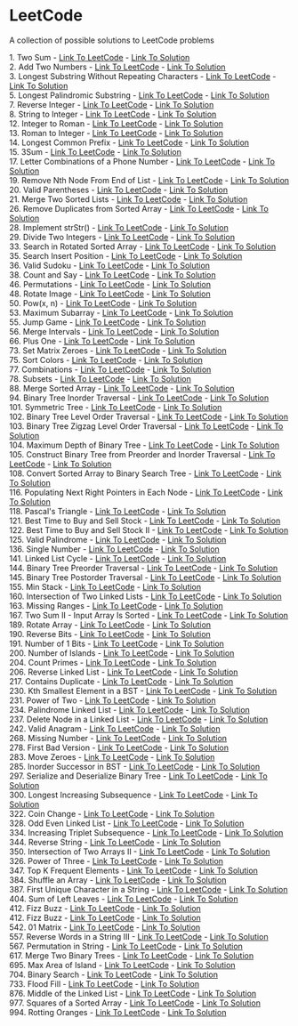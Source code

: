 # LeetCode
A collection of possible solutions to LeetCode problems

1\. Two Sum - [Link To LeetCode](https://leetcode.com/problems/two-sum) - [Link To Solution](https://github.com/OneFiveFour/LeetCode/blob/main/app/src/test/java/com/onefivefour/codekatas/arrays/TwoSum.kt)  
2\. Add Two Numbers - [Link To LeetCode](https://leetcode.com/problems/two-sum) - [Link To Solution](https://github.com/OneFiveFour/LeetCode/blob/main/app/src/test/java/com/onefivefour/codekatas/linkedlists/AddTwoNumbers.kt)  
3\. Longest Substring Without Repeating Characters - [Link To LeetCode](https://leetcode.com/problems/longest-substring-without-repeating-characters) - [Link To Solution](https://github.com/OneFiveFour/LeetCode/blob/main/app/src/test/java/com/onefivefour/codekatas/strings/LongestSubstringWithoutRepeatingCharacters.kt)  
5\. Longest Palindromic Substring - [Link To LeetCode](https://leetcode.com/problems/longest-palindromic-substring) - [Link To Solution](https://github.com/OneFiveFour/LeetCode/blob/main/app/src/test/java/com/onefivefour/codekatas/strings/LongestPalindromicSubstring.kt)  
7\. Reverse Integer - [Link To LeetCode](https://leetcode.com/problems/reverse-integer) - [Link To Solution](https://github.com/OneFiveFour/LeetCode/blob/main/app/src/test/java/com/onefivefour/codekatas/strings/ReverseInteger.kt)  
8\. String to Integer - [Link To LeetCode](https://leetcode.com/problems/string-to-integer-atoi/) - [Link To Solution](https://github.com/OneFiveFour/LeetCode/blob/main/app/src/test/java/com/onefivefour/codekatas/strings/StringToInteger.kt)  
12\. Integer to Roman - [Link To LeetCode](https://leetcode.com/problems/integer-to-roman) - [Link To Solution](https://github.com/OneFiveFour/LeetCode/blob/main/app/src/test/java/com/onefivefour/codekatas/math/IntegerToRoman.kt)  
13\. Roman to Integer - [Link To LeetCode](https://leetcode.com/problems/roman-to-integer) - [Link To Solution](https://github.com/OneFiveFour/LeetCode/blob/main/app/src/test/java/com/onefivefour/codekatas/math/RomanToInteger.kt)  
14\. Longest Common Prefix - [Link To LeetCode](https://leetcode.com/problems/longest-common-prefix) - [Link To Solution](https://github.com/OneFiveFour/LeetCode/blob/main/app/src/test/java/com/onefivefour/codekatas/strings/LongestCommonPrefix.kt)  
15\. 3Sum - [Link To LeetCode](https://leetcode.com/problems/3sum) - [Link To Solution](https://github.com/OneFiveFour/LeetCode/blob/main/app/src/test/java/com/onefivefour/codekatas/arrays/ThreeSum.kt)  
17\. Letter Combinations of a Phone Number - [Link To LeetCode](https://leetcode.com/problems/letter-combinations-of-a-phone-number/) - [Link To Solution](https://github.com/OneFiveFour/LeetCode/blob/main/app/src/test/java/com/onefivefour/codekatas/backtracking/LetterCombinationsOfAPhoneNumber.kt)  
19\. Remove Nth Node From End of List  - [Link To LeetCode](https://leetcode.com/problems/remove-nth-node-from-end-of-list) - [Link To Solution](https://github.com/OneFiveFour/LeetCode/blob/main/app/src/test/java/com/onefivefour/codekatas/linkedlists/RemoveNthNode.kt)  
20\. Valid Parentheses  - [Link To LeetCode](https://leetcode.com/problems/valid-parentheses) - [Link To Solution](https://github.com/OneFiveFour/LeetCode/blob/main/app/src/test/java/com/onefivefour/codekatas/strings/ValidParentheses.kt)  
21\. Merge Two Sorted Lists  - [Link To LeetCode](https://leetcode.com/problems/merge-two-sorted-lists/) - [Link To Solution](https://github.com/OneFiveFour/LeetCode/blob/main/app/src/test/java/com/onefivefour/codekatas/linkedlists/MergeTwoSortedLists.kt)  
26\. Remove Duplicates from Sorted Array - [Link To LeetCode](https://leetcode.com/problems/remove-duplicates-from-sorted-array) - [Link To Solution](https://github.com/OneFiveFour/LeetCode/blob/main/app/src/test/java/com/onefivefour/codekatas/arrays/RemoveDuplicates.kt)  
28\. Implement strStr() - [Link To LeetCode](https://leetcode.com/problems/implement-strstr) - [Link To Solution](https://github.com/OneFiveFour/LeetCode/blob/main/app/src/test/java/com/onefivefour/codekatas/strings/StrStr.kt)  
29\. Divide Two Integers - [Link To LeetCode](https://leetcode.com/problems/divide-two-integers) - [Link To Solution](https://github.com/OneFiveFour/LeetCode/blob/main/app/src/test/java/com/onefivefour/codekatas/math/DivideTwoIntegers.kt)  
33\. Search in Rotated Sorted Array - [Link To LeetCode](https://leetcode.com/problems/search-in-rotated-sorted-array) - [Link To Solution](https://github.com/OneFiveFour/LeetCode/blob/main/app/src/test/java/com/onefivefour/codekatas/arrays/SearchInRotatedSortedArray.kt)  
35\. Search Insert Position - [Link To LeetCode](https://leetcode.com/problems/search-insert-position) - [Link To Solution](https://github.com/OneFiveFour/LeetCode/blob/main/app/src/test/java/com/onefivefour/codekatas/binarysearch/SearchInsertPosition.kt)  
36\. Valid Sudoku - [Link To LeetCode](https://leetcode.com/problems/valid-sudoku) - [Link To Solution](https://github.com/OneFiveFour/LeetCode/blob/main/app/src/test/java/com/onefivefour/codekatas/arrays/ValidSudoku.kt)  
38\. Count and Say - [Link To LeetCode](https://leetcode.com/problems/count-and-say) - [Link To Solution](https://github.com/OneFiveFour/LeetCode/blob/main/app/src/test/java/com/onefivefour/codekatas/strings/CountAndSay.kt)  
46\. Permutations - [Link To LeetCode](https://leetcode.com/problems/count-and-say) - [Link To Solution](https://github.com/OneFiveFour/LeetCode/blob/main/app/src/test/java/com/onefivefour/codekatas/backtracking/Permutations.kt)  
48\. Rotate Image - [Link To LeetCode](https://leetcode.com/problems/permutations) - [Link To Solution](https://github.com/OneFiveFour/LeetCode/blob/main/app/src/test/java/com/onefivefour/codekatas/arrays/RotateImage.kt)  
50\. Pow(x, n) - [Link To LeetCode](https://leetcode.com/problems/powx-n) - [Link To Solution](https://github.com/OneFiveFour/LeetCode/blob/main/app/src/test/java/com/onefivefour/codekatas/math/Pow.kt)  
53\. Maximum Subarray - [Link To LeetCode](https://leetcode.com/problems/maximum-subarray) - [Link To Solution](https://github.com/OneFiveFour/LeetCode/blob/main/app/src/test/java/com/onefivefour/codekatas/arrays/MaximumSubarray.kt)  
55\. Jump Game - [Link To LeetCode](https://leetcode.com/problems/jump-game) - [Link To Solution](https://github.com/OneFiveFour/LeetCode/blob/main/app/src/test/java/com/onefivefour/codekatas/dp/JumpGame.kt)  
56\. Merge Intervals - [Link To LeetCode](https://leetcode.com/problems/merge-intervals) - [Link To Solution](https://github.com/OneFiveFour/LeetCode/blob/main/app/src/test/java/com/onefivefour/codekatas/arrays/MergeIntervals.kt)  
66\. Plus One - [Link To LeetCode](https://leetcode.com/problems/plus-one) - [Link To Solution](https://github.com/OneFiveFour/LeetCode/blob/main/app/src/test/java/com/onefivefour/codekatas/arrays/PlusOne.kt)  
73\. Set Matrix Zeroes - [Link To LeetCode](https://leetcode.com/problems/set-matrix-zeroes) - [Link To Solution](https://github.com/OneFiveFour/LeetCode/blob/main/app/src/test/java/com/onefivefour/codekatas/arrays/SetMatrixZeroes.kt)  
75\. Sort Colors - [Link To LeetCode](https://leetcode.com/problems/sort-colors) - [Link To Solution](https://github.com/OneFiveFour/LeetCode/blob/main/app/src/test/java/com/onefivefour/codekatas/arrays/SortColors.kt)  
77\. Combinations - [Link To LeetCode](https://leetcode.com/problems/combinations) - [Link To Solution](https://github.com/OneFiveFour/LeetCode/blob/main/app/src/test/java/com/onefivefour/codekatas/backtracking/Combinations.kt)  
78\. Subsets - [Link To LeetCode](https://leetcode.com/problems/subsets/solution) - [Link To Solution](https://github.com/OneFiveFour/LeetCode/blob/main/app/src/test/java/com/onefivefour/codekatas/backtracking/Subsets.kt)  
88\. Merge Sorted Array - [Link To LeetCode](https://leetcode.com/problems/merge-sorted-array) - [Link To Solution](https://github.com/OneFiveFour/LeetCode/blob/main/app/src/test/java/com/onefivefour/codekatas/arrays/MergeSortedArray.kt)  
94\. Binary Tree Inorder Traversal - [Link To LeetCode](https://leetcode.com/problems/binary-tree-inorder-traversal) - [Link To Solution](https://github.com/OneFiveFour/LeetCode/blob/main/app/src/test/java/com/onefivefour/codekatas/trees/BinaryTreeInorderTraversal.kt)  
101\. Symmetric Tree - [Link To LeetCode](https://leetcode.com/problems/symmetric-tree) - [Link To Solution](https://github.com/OneFiveFour/LeetCode/blob/main/app/src/test/java/com/onefivefour/codekatas/trees/SymmetricTree.kt)  
102\. Binary Tree Level Order Traversal - [Link To LeetCode](https://leetcode.com/problems/binary-tree-level-order-traversal) - [Link To Solution](https://github.com/OneFiveFour/LeetCode/blob/main/app/src/test/java/com/onefivefour/codekatas/trees/BinaryTreeLevelOrderTraversal.kt)  
103\. Binary Tree Zigzag Level Order Traversal - [Link To LeetCode](https://leetcode.com/problems/binary-tree-zigzag-level-order-traversal) - [Link To Solution](https://github.com/OneFiveFour/LeetCode/blob/main/app/src/test/java/com/onefivefour/codekatas/trees/BinaryTreeZigzagLevelOrderTraversal.kt)  
104\. Maximum Depth of Binary Tree - [Link To LeetCode](https://leetcode.com/problems/maximum-depth-of-binary-tree) - [Link To Solution](https://github.com/OneFiveFour/LeetCode/blob/main/app/src/test/java/com/onefivefour/codekatas/trees/MaximumDepthOfBinaryTree.kt)  
105\. Construct Binary Tree from Preorder and Inorder Traversal - [Link To LeetCode](https://leetcode.com/problems/construct-binary-tree-from-preorder-and-inorder-traversal) - [Link To Solution](https://github.com/OneFiveFour/LeetCode/blob/main/app/src/test/java/com/onefivefour/codekatas/trees/ConstructBinaryTreeFromPreorderAndInorderTraversal.kt)  
108\. Convert Sorted Array to Binary Search Tree - [Link To LeetCode](https://leetcode.com/problems/convert-sorted-array-to-binary-search-tree/) - [Link To Solution](https://github.com/OneFiveFour/LeetCode/blob/main/app/src/test/java/com/onefivefour/codekatas/trees/ConvertSortedArrayToBinarySearchTree.kt)  
116\. Populating Next Right Pointers in Each Node - [Link To LeetCode](https://leetcode.com/problems/populating-next-right-pointers-in-each-node/) - [Link To Solution](https://github.com/OneFiveFour/LeetCode/blob/main/app/src/test/java/com/onefivefour/codekatas/trees/PointersToRight.kt)  
118\. Pascal's Triangle - [Link To LeetCode](https://leetcode.com/problems/pascals-triangle) - [Link To Solution](https://github.com/OneFiveFour/LeetCode/blob/main/app/src/test/java/com/onefivefour/codekatas/math/PascalsTriangle.kt)  
121\. Best Time to Buy and Sell Stock - [Link To LeetCode](https://leetcode.com/problems/best-time-to-buy-and-sell-stock) - [Link To Solution](https://github.com/OneFiveFour/LeetCode/blob/main/app/src/test/java/com/onefivefour/codekatas/arrays/BestTimeToBuyAndSellStock.kt)  
122\. Best Time to Buy and Sell Stock II - [Link To LeetCode](https://leetcode.com/problems/best-time-to-buy-and-sell-stock-ii) - [Link To Solution](https://github.com/OneFiveFour/LeetCode/blob/main/app/src/test/java/com/onefivefour/codekatas/arrays/BestTimeToBuyAndSellStock2.kt)  
125\. Valid Palindrome - [Link To LeetCode](https://leetcode.com/problems/valid-palindrome) - [Link To Solution](https://github.com/OneFiveFour/LeetCode/blob/main/app/src/test/java/com/onefivefour/codekatas/strings/ValidPalindrome.kt)  
136\. Single Number - [Link To LeetCode](https://leetcode.com/problems/single-number) - [Link To Solution](https://github.com/OneFiveFour/LeetCode/blob/main/app/src/test/java/com/onefivefour/codekatas/arrays/SingleNumber.kt)  
141\. Linked List Cycle - [Link To LeetCode](https://leetcode.com/problems/linked-list-cycle) - [Link To Solution](https://github.com/OneFiveFour/LeetCode/blob/main/app/src/test/java/com/onefivefour/codekatas/linkedlists/LinkedListCycle.kt)  
144\. Binary Tree Preorder Traversal - [Link To LeetCode](https://leetcode.com/problems/binary-tree-preorder-traversal) - [Link To Solution]()  
145\. Binary Tree Postorder Traversal - [Link To LeetCode](https://leetcode.com/problems/binary-tree-postorder-traversal) - [Link To Solution]()  
155\. Min Stack - [Link To LeetCode](https://leetcode.com/problems/min-stack) - [Link To Solution](https://github.com/OneFiveFour/LeetCode/blob/main/app/src/test/java/com/onefivefour/codekatas/design/MinStack.kt)  
160\. Intersection of Two Linked Lists - [Link To LeetCode](https://leetcode.com/problems/intersection-of-two-linked-lists) - [Link To Solution](https://github.com/OneFiveFour/LeetCode/blob/main/app/src/test/java/com/onefivefour/codekatas/linkedlists/IntersectionOfTwoLinkedLists.kt)  
163\. Missing Ranges - [Link To LeetCode](https://leetcode.com/problems/missing-ranges) - [Link To Solution](https://github.com/OneFiveFour/LeetCode/blob/main/app/src/test/java/com/onefivefour/codekatas/arrays/MissingRanges.kt)  
167\. Two Sum II - Input Array Is Sorted - [Link To LeetCode](https://leetcode.com/problems/two-sum-ii-input-array-is-sorted) - [Link To Solution](https://github.com/OneFiveFour/LeetCode/blob/main/app/src/test/java/com/onefivefour/codekatas/arrays/TwoSum2.kt)  
189\. Rotate Array - [Link To LeetCode](https://leetcode.com/problems/rotate-array) - [Link To Solution](https://github.com/OneFiveFour/LeetCode/blob/main/app/src/test/java/com/onefivefour/codekatas/arrays/RotateArray.kt)  
190\. Reverse Bits - [Link To LeetCode](https://leetcode.com/problems/reverse-bits) - [Link To Solution](https://github.com/OneFiveFour/LeetCode/blob/main/app/src/test/java/com/onefivefour/codekatas/bits/ReverseBits.kt)  
191\. Number of 1 Bits - [Link To LeetCode](https://leetcode.com/problems/number-of-1-bits) - [Link To Solution](https://github.com/OneFiveFour/LeetCode/blob/main/app/src/test/java/com/onefivefour/codekatas/bits/NumberOf1Bit.kt)  
200\. Number of Islands - [Link To LeetCode](https://leetcode.com/problems/number-of-islands/) - [Link To Solution](https://github.com/OneFiveFour/LeetCode/blob/main/app/src/test/java/com/onefivefour/codekatas/arrays/NumberOfIslands.kt)  
204\. Count Primes - [Link To LeetCode](https://leetcode.com/problems/count-primes) - [Link To Solution](https://github.com/OneFiveFour/LeetCode/blob/main/app/src/test/java/com/onefivefour/codekatas/math/CountPrimes.kt)  
206\. Reverse Linked List - [Link To LeetCode](https://leetcode.com/problems/reverse-linked-list) - [Link To Solution](https://github.com/OneFiveFour/LeetCode/blob/main/app/src/test/java/com/onefivefour/codekatas/linkedlists/ReverseLinkedList.kt)  
217\. Contains Duplicate - [Link To LeetCode](https://leetcode.com/problems/contains-duplicate) - [Link To Solution](https://github.com/OneFiveFour/LeetCode/blob/main/app/src/test/java/com/onefivefour/codekatas/arrays/AreThereDuplicates.kt)  
230\. Kth Smallest Element in a BST - [Link To LeetCode](https://leetcode.com/problems/kth-smallest-element-in-a-bst) - [Link To Solution](https://github.com/OneFiveFour/LeetCode/blob/main/app/src/test/java/com/onefivefour/codekatas/trees/KthSmallestElementInABst.kt)  
231\. Power of Two - [Link To LeetCode](https://leetcode.com/problems/power-of-two) - [Link To Solution](https://github.com/OneFiveFour/LeetCode/blob/main/app/src/test/java/com/onefivefour/codekatas/bits/PowerOfTwo.kt)  
234\. Palindrome Linked List - [Link To LeetCode](https://leetcode.com/problems/palindrome-linked-list/) - [Link To Solution](https://github.com/OneFiveFour/LeetCode/blob/main/app/src/test/java/com/onefivefour/codekatas/linkedlists/PalindromeLinkedList.kt)  
237\. Delete Node in a Linked List - [Link To LeetCode](https://leetcode.com/problems/delete-node-in-a-linked-list) - [Link To Solution](https://github.com/OneFiveFour/LeetCode/blob/main/app/src/test/java/com/onefivefour/codekatas/linkedlists/DeleteNodeInLinkedList.kt)  
242\. Valid Anagram - [Link To LeetCode](https://leetcode.com/problems/valid-anagram) - [Link To Solution](https://github.com/OneFiveFour/LeetCode/blob/main/app/src/test/java/com/onefivefour/codekatas/strings/ValidAnagram.kt)  
268\. Missing Number - [Link To LeetCode](https://leetcode.com/problems/missing-number) - [Link To Solution](https://github.com/OneFiveFour/LeetCode/blob/main/app/src/test/java/com/onefivefour/codekatas/arrays/MissingNumber.kt)  
278\. First Bad Version - [Link To LeetCode](https://leetcode.com/problems/first-bad-version) - [Link To Solution](https://github.com/OneFiveFour/LeetCode/blob/main/app/src/test/java/com/onefivefour/codekatas/binarysearch/FirstBadVersion.kt)  
283\. Move Zeroes - [Link To LeetCode](https://leetcode.com/problems/move-zeroes) - [Link To Solution](https://github.com/OneFiveFour/LeetCode/blob/main/app/src/test/java/com/onefivefour/codekatas/arrays/MoveZeroes.kt)  
285\. Inorder Successor in BST - [Link To LeetCode](https://leetcode.com/problems/inorder-successor-in-bst) - [Link To Solution](https://github.com/OneFiveFour/LeetCode/blob/main/app/src/test/java/com/onefivefour/codekatas/trees/InorderSuccessorInBst.kt)  
297\. Serialize and Deserialize Binary Tree - [Link To LeetCode](https://leetcode.com/problems/serialize-and-deserialize-binary-tree) - [Link To Solution](https://github.com/OneFiveFour/LeetCode/blob/main/app/src/test/java/com/onefivefour/codekatas/design/SerializeAndDeserializeBinaryTree.kt)  
300\. Longest Increasing Subsequence - [Link To LeetCode](https://leetcode.com/problems/longest-increasing-subsequence) - [Link To Solution](https://github.com/OneFiveFour/LeetCode/blob/main/app/src/test/java/com/onefivefour/codekatas/dp/LongestIncreasingSubsequence.kt)  
322\. Coin Change - [Link To LeetCode](https://leetcode.com/problems/coin-change) - [Link To Solution](https://github.com/OneFiveFour/LeetCode/blob/main/app/src/test/java/com/onefivefour/codekatas/dp/CoinChange.kt)  
328\. Odd Even Linked List - [Link To LeetCode](https://leetcode.com/problems/odd-even-linked-list) - [Link To Solution](https://github.com/OneFiveFour/LeetCode/blob/main/app/src/test/java/com/onefivefour/codekatas/linkedlists/OddEvenLinkedList.kt)  
334\. Increasing Triplet Subsequence - [Link To LeetCode](https://leetcode.com/problems/increasing-triplet-subsequence) - [Link To Solution](https://github.com/OneFiveFour/LeetCode/blob/main/app/src/test/java/com/onefivefour/codekatas/arrays/IncreasingTripletSubsequence.kt)  
344\. Reverse String - [Link To LeetCode](https://leetcode.com/problems/reverse-string) - [Link To Solution](https://github.com/OneFiveFour/LeetCode/blob/main/app/src/test/java/com/onefivefour/codekatas/strings/ReverseString.kt)  
350\. Intersection of Two Arrays II - [Link To LeetCode](https://leetcode.com/problems/intersection-of-two-arrays-ii) - [Link To Solution](https://github.com/OneFiveFour/LeetCode/blob/main/app/src/test/java/com/onefivefour/codekatas/arrays/IntersectionOfTwoArrays.kt)  
326\. Power of Three - [Link To LeetCode](https://leetcode.com/problems/power-of-three) - [Link To Solution](https://github.com/OneFiveFour/LeetCode/blob/main/app/src/test/java/com/onefivefour/codekatas/math/PowerOfThree.kt)  
347\. Top K Frequent Elements - [Link To LeetCode](https://leetcode.com/problems/top-k-frequent-elements) - [Link To Solution](https://github.com/OneFiveFour/LeetCode/blob/main/app/src/test/java/com/onefivefour/codekatas/arrays/TopKFrequentElements.kt)  
384\. Shuffle an Array - [Link To LeetCode](https://leetcode.com/problems/shuffle-an-array) - [Link To Solution](https://github.com/OneFiveFour/LeetCode/blob/main/app/src/test/java/com/onefivefour/codekatas/design/ShuffleArray.kt)  
387\. First Unique Character in a String - [Link To LeetCode](https://leetcode.com/problems/first-unique-character-in-a-string) - [Link To Solution](https://github.com/OneFiveFour/LeetCode/blob/main/app/src/test/java/com/onefivefour/codekatas/strings/FirstUniqueCharacter.kt)  
404\. Sum of Left Leaves - [Link To LeetCode](https://leetcode.com/problems/sum-of-left-leaves) - [Link To Solution](https://github.com/OneFiveFour/LeetCode/blob/main/app/src/test/java/com/onefivefour/codekatas/trees/SumOfLeftLeaves.kt)  
412\. Fizz Buzz - [Link To LeetCode](https://leetcode.com/problems/fizz-buzz) - [Link To Solution](https://github.com/OneFiveFour/LeetCode/blob/main/app/src/test/java/com/onefivefour/codekatas/math/FizzBuzz.kt)  
412\. Fizz Buzz - [Link To LeetCode](https://leetcode.com/problems/hamming-distance) - [Link To Solution](https://github.com/OneFiveFour/LeetCode/blob/main/app/src/test/java/com/onefivefour/codekatas/math/FizzBuzz.kt)  
542\. 01 Matrix - [Link To LeetCode](https://leetcode.com/problems/01-matrix) - [Link To Solution](https://github.com/OneFiveFour/LeetCode/blob/main/app/src/test/java/com/onefivefour/codekatas/arrays/Matrix01.kt)  
557\. Reverse Words in a String III - [Link To LeetCode](https://leetcode.com/problems/reverse-words-in-a-string-iii) - [Link To Solution](https://github.com/OneFiveFour/LeetCode/blob/main/app/src/test/java/com/onefivefour/codekatas/strings/ReverseWordInAString3.kt)  
567\. Permutation in String - [Link To LeetCode](https://leetcode.com/problems/permutation-in-string) - [Link To Solution](https://github.com/OneFiveFour/LeetCode/blob/main/app/src/test/java/com/onefivefour/codekatas/strings/PermutationInString.kt)  
617\. Merge Two Binary Trees - [Link To LeetCode](https://leetcode.com/problems/merge-two-binary-trees) - [Link To Solution](https://github.com/OneFiveFour/LeetCode/blob/main/app/src/test/java/com/onefivefour/codekatas/trees/MergeBinaryTree.kt)  
695\. Max Area of Island - [Link To LeetCode](https://leetcode.com/problems/max-area-of-island) - [Link To Solution](https://github.com/OneFiveFour/LeetCode/blob/main/app/src/test/java/com/onefivefour/codekatas/arrays/MaxAreaOfLand.kt)  
704\. Binary Search - [Link To LeetCode](https://leetcode.com/problems/binary-search) - [Link To Solution](https://github.com/OneFiveFour/LeetCode/blob/main/app/src/test/java/com/onefivefour/codekatas/binarysearch/BinarySearch.kt)  
733\. Flood Fill - [Link To LeetCode](https://leetcode.com/problems/flood-fill) - [Link To Solution](https://github.com/OneFiveFour/LeetCode/blob/main/app/src/test/java/com/onefivefour/codekatas/arrays/FloodFill.kt)  
876\. Middle of the Linked List - [Link To LeetCode](https://leetcode.com/problems/middle-of-the-linked-list) - [Link To Solution](https://github.com/OneFiveFour/LeetCode/blob/main/app/src/test/java/com/onefivefour/codekatas/linkedlists/MiddleOfLinkedList.kt)  
977\. Squares of a Sorted Array - [Link To LeetCode](https://leetcode.com/problems/squares-of-a-sorted-array) - [Link To Solution](https://github.com/OneFiveFour/LeetCode/blob/main/app/src/test/java/com/onefivefour/codekatas/arrays/SquaresOfASortedArray.kt)  
994\. Rotting Oranges - [Link To LeetCode](https://leetcode.com/problems/rotting-oranges) - [Link To Solution](https://github.com/OneFiveFour/LeetCode/blob/main/app/src/test/java/com/onefivefour/codekatas/arrays/RottingOranges.kt)  

